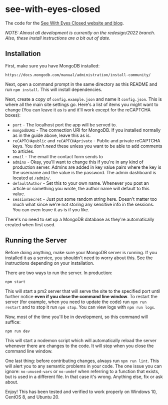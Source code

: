# see-with-eyes-closed
The code for the [See With Eyes Closed website and blog](https://seewitheyesclosed.com).

_NOTE: Almost all development is currently on the redesign/2022 branch. Also, these install instructions are a bit out of date._

## Installation
First, make sure you have MongoDB installed:

```
https://docs.mongodb.com/manual/administration/install-community/
```

Next, open a command prompt in the same directory as this README and run `npm install`. This will install dependencies.

Next, create a copy of `config.example.json` and name it `config.json`. This is where all the main site settings go. Here's a list of items you might want to change (You can leave it as is and it'll work except for the reCAPTCHA boxes):

- `port` - The localhost port the app will be served to.
- `mongodbURI` - The connection URI for MongoDB. If you installed normally as in the guide above, leave this as is.
- `reCAPTCHApublic` and `reCAPTCHAprivate` - Public and private reCAPTCHA keys. You don't _need_ these unless you want to be able to add comments to articles.
- `email` - The email the contact form sends to
- `admins` - Okay, you'll want to change this if you're in any kind of production server. Admins are added in key value pairs where the key is the username and the value is the password. The admin dashboard is located at `/admin/`.
- `defaultAuthor` - Set this to your own name. Whenever you post an article or something you wrote, the author name will default to this value.
- `sessionSecret` - Just put some random string here. Doesn't matter too much what since we're not storing any sensitive info in the sessions. You can even leave it as is if you like.

There's no need to set up a MongoDB database as they're automatically created when first used.

## Running the Server

Before doing anything, make sure your MongoDB server is running. If you installed it as a service, you shouldn't need to worry about this. See the instructions depending on your installation.

There are two ways to run the server. In production:

```
npm start
```

This will start a pm2 server that will serve the site to the specified port until further notice **even if you close the command line window**. To restart the server (for example, when you need to update the code) run `npm run restart` and to stop it run `npm stop`. You can view logs with `npm run logs`.

Now, most of the time you'll be in development, so this command will suffice:

```
npm run dev
```

This will start a nodemon script which will automatically reload the server whenever there are changes to the code. It will stop when you close the command line window.

One last thing: before contributing changes, always run `npm run lint`. This will alert you to any semantic problems in your code. The one issue you can ignore: `no-unused-vars` or `no-undef` when referring to a function that exists, but is used in a different file. In that case it's wrong. Anything else, fix or ask about.

Enjoy! This has been tested and verified to work properly on Windows 10, CentOS 8, and Ubuntu 20.
